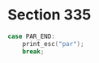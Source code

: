 # Section 335

```c << Cases of |print_cmd_chr| for symbolic printing of primitives >>+=
case PAR_END:
    print_esc("par");
    break;
```
